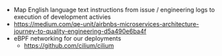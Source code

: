 - Map English language text instructions from issue / engineering logs to execution of development activies
- https://medium.com/qe-unit/airbnbs-microservices-architecture-journey-to-quality-engineering-d5a490e6ba4f
- eBPF networking for our deployments
  - https://github.com/cilium/cilium